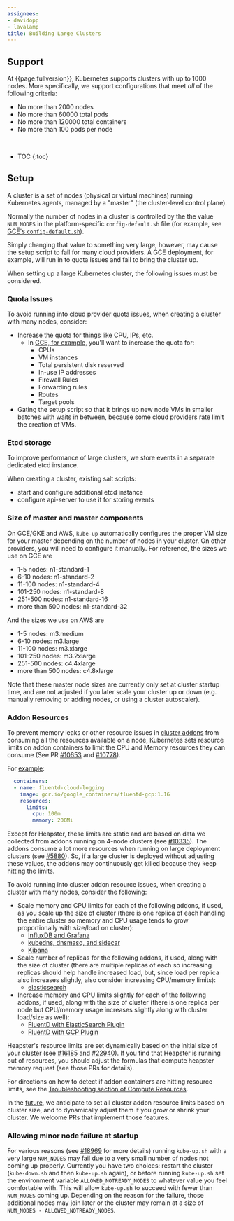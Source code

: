 ```yaml
---
assignees:
- davidopp
- lavalamp
title: Building Large Clusters
---
```


## Support

At {{page.fullversion}}, Kubernetes supports clusters with up to 1000 nodes. More specifically, we support configurations that meet *all* of the following criteria:

* No more than 2000 nodes
* No more than 60000 total pods
* No more than 120000 total containers
* No more than 100 pods per node

<br>

* TOC
{:toc}

## Setup

A cluster is a set of nodes (physical or virtual machines) running Kubernetes agents, managed by a "master" (the cluster-level control plane).

Normally the number of nodes in a cluster is controlled by the the value `NUM_NODES` in the platform-specific `config-default.sh` file (for example, see [GCE's `config-default.sh`](http://releases.k8s.io/{{page.githubbranch}}/cluster/gce/config-default.sh)).

Simply changing that value to something very large, however, may cause the setup script to fail for many cloud providers. A GCE deployment, for example, will run in to quota issues and fail to bring the cluster up.

When setting up a large Kubernetes cluster, the following issues must be considered.

### Quota Issues

To avoid running into cloud provider quota issues, when creating a cluster with many nodes, consider:

* Increase the quota for things like CPU, IPs, etc.
  * In [GCE, for example,](https://cloud.google.com/compute/docs/resource-quotas) you'll want to increase the quota for:
    * CPUs
    * VM instances
    * Total persistent disk reserved
    * In-use IP addresses
    * Firewall Rules
    * Forwarding rules
    * Routes
    * Target pools
* Gating the setup script so that it brings up new node VMs in smaller batches with waits in between, because some cloud providers rate limit the creation of VMs.

### Etcd storage

To improve performance of large clusters, we store events in a separate dedicated etcd instance.

When creating a cluster, existing salt scripts:

* start and configure additional etcd instance
* configure api-server to use it for storing events

### Size of master and master components

On GCE/GKE and AWS, `kube-up` automatically configures the proper VM size for your master depending on the number of nodes
in your cluster. On other providers, you will need to configure it manually. For reference, the sizes we use on GCE are

* 1-5 nodes: n1-standard-1
* 6-10 nodes: n1-standard-2
* 11-100 nodes: n1-standard-4
* 101-250 nodes: n1-standard-8
* 251-500 nodes: n1-standard-16
* more than 500 nodes: n1-standard-32

And the sizes we use on AWS are

* 1-5 nodes: m3.medium
* 6-10 nodes: m3.large
* 11-100 nodes: m3.xlarge
* 101-250 nodes: m3.2xlarge
* 251-500 nodes: c4.4xlarge
* more than 500 nodes: c4.8xlarge

Note that these master node sizes are currently only set at cluster startup time, and are not adjusted if you later scale your cluster up or down (e.g. manually removing or adding nodes, or using a cluster autoscaler).

### Addon Resources

To prevent memory leaks or other resource issues in [cluster addons](https://releases.k8s.io/{{page.githubbranch}}/cluster/addons) from consuming all the resources available on a node, Kubernetes sets resource limits on addon containers to limit the CPU and Memory resources they can consume (See PR [#10653](http://pr.k8s.io/10653/files) and [#10778](http://pr.k8s.io/10778/files)).

For [example](https://github.com/kubernetes/kubernetes/tree/{{page.githubbranch}}/cluster/saltbase/salt/fluentd-gcp/fluentd-gcp.yaml):

```yaml
  containers:
  - name: fluentd-cloud-logging
    image: gcr.io/google_containers/fluentd-gcp:1.16
    resources:
      limits:
        cpu: 100m
        memory: 200Mi
```

Except for Heapster, these limits are static and are based on data we collected from addons running on 4-node clusters (see [#10335](http://issue.k8s.io/10335#issuecomment-117861225)). The addons consume a lot more resources when running on large deployment clusters (see [#5880](http://issue.k8s.io/5880#issuecomment-113984085)). So, if a large cluster is deployed without adjusting these values, the addons may continuously get killed because they keep hitting the limits.

To avoid running into cluster addon resource issues, when creating a cluster with many nodes, consider the following:

* Scale memory and CPU limits for each of the following addons, if used, as you scale up the size of cluster (there is one replica of each handling the entire cluster so memory and CPU usage tends to grow proportionally with size/load on cluster):
  * [InfluxDB and Grafana](http://releases.k8s.io/{{page.githubbranch}}/cluster/addons/cluster-monitoring/influxdb/influxdb-grafana-controller.yaml)
  * [kubedns, dnsmasq, and sidecar](http://releases.k8s.io/{{page.githubbranch}}/cluster/addons/dns/kubedns-controller.yaml.in)
  * [Kibana](http://releases.k8s.io/{{page.githubbranch}}/cluster/addons/fluentd-elasticsearch/kibana-controller.yaml)
* Scale number of replicas for the following addons, if used, along with the size of cluster (there are multiple replicas of each so increasing replicas should help handle increased load, but, since load per replica also increases slightly, also consider increasing CPU/memory limits):
  * [elasticsearch](http://releases.k8s.io/{{page.githubbranch}}/cluster/addons/fluentd-elasticsearch/es-controller.yaml)
* Increase memory and CPU limits slightly for each of the following addons, if used, along with the size of cluster (there is one replica per node but CPU/memory usage increases slightly along with cluster load/size as well):
  * [FluentD with ElasticSearch Plugin](http://releases.k8s.io/{{page.githubbranch}}/cluster/addons/fluentd-elasticsearch/fluentd-es-ds.yaml)
  * [FluentD with GCP Plugin](http://releases.k8s.io/{{page.githubbranch}}/cluster/addons/fluentd-gcp/fluentd-gcp-ds.yaml)

Heapster's resource limits are set dynamically based on the initial size of your cluster (see [#16185](http://issue.k8s.io/16185)
and [#22940](http://issue.k8s.io/22940)). If you find that Heapster is running
out of resources, you should adjust the formulas that compute heapster memory request (see those PRs for details).

For directions on how to detect if addon containers are hitting resource limits, see the [Troubleshooting section of Compute Resources](/docs/user-guide/compute-resources/#troubleshooting).

In the [future](http://issue.k8s.io/13048), we anticipate to set all cluster addon resource limits based on cluster size, and to dynamically adjust them if you grow or shrink your cluster.
We welcome PRs that implement those features.

### Allowing minor node failure at startup

For various reasons (see [#18969](https://github.com/kubernetes/kubernetes/issues/18969) for more details) running
`kube-up.sh` with a very large `NUM_NODES` may fail due to a very small number of nodes not coming up properly.
Currently you have two choices: restart the cluster (`kube-down.sh` and then `kube-up.sh` again), or before
running `kube-up.sh` set the environment variable `ALLOWED_NOTREADY_NODES` to whatever value you feel comfortable
with. This will allow `kube-up.sh` to succeed with fewer than `NUM_NODES` coming up. Depending on the
reason for the failure, those additional nodes may join later or the cluster may remain at a size of
`NUM_NODES - ALLOWED_NOTREADY_NODES`.
